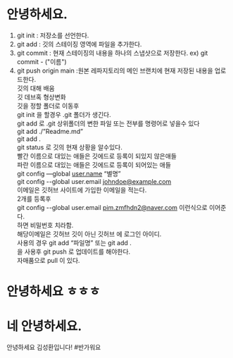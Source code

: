 # 안녕하세요.

1. git init : 저장소를 선언한다.
2. git add : 깃의 스테이징 영역에 파일을 추가한다.
3. git commit : 현재 스테이징의 내용을 하나의 스냅샷으로 저장한다.
    ex) git commit - ("이름")
4. git push origin main :원본 레파지토리의 메인 브랜치에 현재 저장된 내용을 업로드한다.        
깃의 대해 배움   
깃 데브혹 형상변화   
깃을 정할 폴더로 이동후    
git init 을 할경우 .git 폴더가 생긴다.   
git add 로 .git 상위폴더의 변한 파일 또는 전부를 명령어로 넣을수 있다   
git add ./”Readme.md”   
git add .   
git status 로 깃의 현재 상황을 알수있다.   
빨간 이름으로 대있는 애들은 깃에드로 등록이 되있지 않은애들        
파란 이름으로 대있는 애들은 깃에드로 등록이 되어있는 애들        
git config —global [user.name](http://user.name) “별명”        
git config --global user.email [johndoe@example.com](mailto:johndoe@example.com)        
이메일은 깃허브 사이트에 가입한 이메일을 적는다.        
2개를 등록후        
git config --global user.email [pim.zmfhdn2@naver.com](mailto:pim.zmfhdn2@naver.com)         이런식으로 이어준다.        
하면 비밀번호 치라함.        
해당이메일은 깃허브 깃이 아닌 깃허브 에 로그인 아이디.        
사용의 경우 git add “파일명” 또는 git add .        
을 사용후 git push 로 업데이트를 해야한다.        
자매품으로  pull 이 있다.
# 안녕하세요 ㅎㅎㅎ
# 네 안녕하세요.

안녕하세요 김성환입니다!
#반가워요

